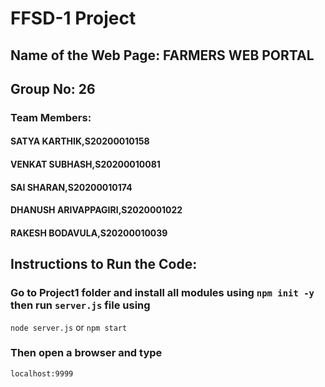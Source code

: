 # FFSD-1 Project

## Name of the Web Page: FARMERS WEB PORTAL

## Group No: 26

### Team Members:
#### SATYA KARTHIK,S20200010158
#### VENKAT SUBHASH,S20200010081
#### SAI SHARAN,S20200010174
#### DHANUSH ARIVAPPAGIRI,S2020001022
#### RAKESH BODAVULA,S20200010039

## Instructions to Run the Code: 

### Go to Project1 folder and install all modules using ```npm init -y``` then run ```server.js``` file using

```node server.js``` or ``` npm start ```

### Then open a browser and type

```localhost:9999``` 
